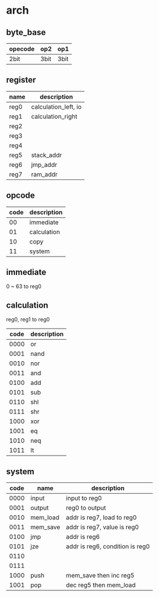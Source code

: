 # arch

## byte_base

|opecode|op2|op1|
|---|---|---|
|2bit|3bit|3bit|

## register

|name|description|
|---|---|
|reg0|calculation_left, io|
|reg1|calculation_right|
|reg2||
|reg3||
|reg4||
|reg5|stack_addr|
|reg6|jmp_addr|
|reg7|ram_addr|

## opcode

|code|description|
|---|---|
|00|immediate|
|01|calculation|
|10|copy|
|11|system|

## immediate
0 ~ 63 to reg0

## calculation
reg0, reg1 to reg0

|code|description|
|---|---|
|0000|or|
|0001|nand|
|0010|nor|
|0011|and|
|0100|add|
|0101|sub|
|0110|shl|
|0111|shr|
|1000|xor|
|1001|eq|
|1010|neq|
|1011|lt|

## system

|code|name|description|
|---|---|---|
|0000|input|input to reg0|
|0001|output|reg0 to output|
|0010|mem_load|addr is reg7, load to reg0|
|0011|mem_save|addr is reg7, value is reg0|
|0100|jmp|addr is reg6|
|0101|jze|addr is reg6, condition is reg0|
|0110|||
|0111|||
|1000|push|mem_save then inc reg5|
|1001|pop|dec reg5 then mem_load|